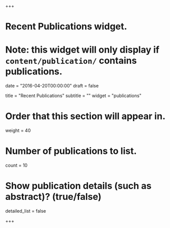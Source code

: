 +++
# Recent Publications widget.
# Note: this widget will only display if `content/publication/` contains publications.

date = "2016-04-20T00:00:00"
draft = false

title = "Recent Publications"
subtitle = ""
widget = "publications"

# Order that this section will appear in.
weight = 40

# Number of publications to list.
count = 10

# Show publication details (such as abstract)? (true/false)
detailed_list = false

+++


